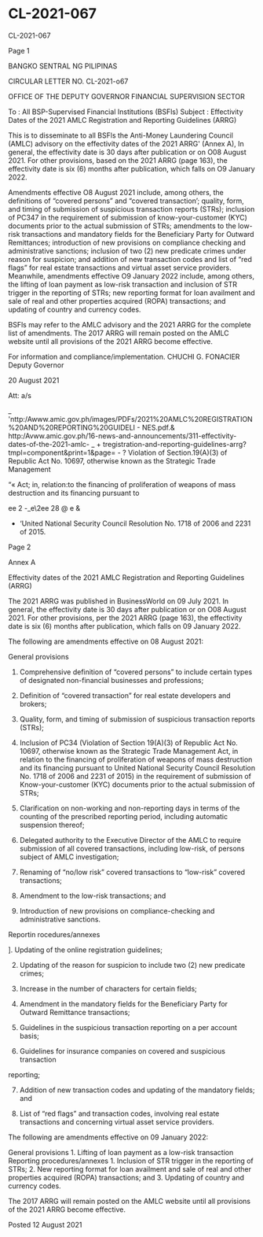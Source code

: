 # CL-2021-067

CL-2021-067

Page 1

BANGKO SENTRAL NG PILIPINAS

CIRCULAR LETTER NO. CL-2021-o67

OFFICE OF THE DEPUTY GOVERNOR FINANCIAL SUPERVISION SECTOR

To : All BSP-Supervised Financial Institutions (BSFls) Subject : Effectivity Dates of the 2021 AMLC Registration and Reporting Guidelines (ARRG)

This is to disseminate to all BSFls the Anti-Money Laundering Council (AMLC) advisory on the effectivity dates of the 2021 ARRG' (Annex A), In general, the effectivity date is 30 days after publication or on O08 August 2021. For other provisions, based on the 2021 ARRG (page 163), the effectivity date is six (6) months after publication, which falls on O9 January 2022.

Amendments effective O8 August 2021 include, among others, the definitions of “covered persons” and “covered transaction’; quality, form, and timing of submission of suspicious transaction reports (STRs); inclusion of PC347 in the requirement of submission of know-your-customer (KYC) documents prior to the actual submission of STRs; amendments to the low-risk transactions and mandatory fields for the Beneficiary Party for Outward Remittances; introduction of new provisions on compliance checking and administrative sanctions; inclusion of two (2) new predicate crimes under reason for suspicion; and addition of new transaction codes and list of “red flags” for real estate transactions and virtual asset service providers. Meanwhile, amendments effective O9 January 2022 include, among others, the lifting of loan payment as low-risk transaction and inclusion of STR trigger in the reporting of STRs; new reporting format for loan availment and sale of real and other properties acquired (ROPA) transactions; and updating of country and currency codes.

BSFls may refer to the AMLC advisory and the 2021 ARRG for the complete list of amendments. The 2017 ARRG will remain posted on the AMLC website until all provisions of the 2021 ARRG become effective.

For information and compliance/implementation.  CHUCHI G. FONACIER Deputy Governor

20 August 2021

Att: a/s

_ 'nttp:/Awww.amic.gov.ph/images/PDFs/2021%20AMLC%20REGISTRATION%20AND%20REPORTING%20GUIDELI - NES.pdf.& http:/Avww.amic.gov.ph/16-news-and-announcements/311-effectivity-dates-of-the-2021-amlc- _ + tregistration-and-reporting-guidelines-arrg?tmpl=component&print=1&page= - ? Violation of Section.19(A)(3) of Republic Act No. 10697, otherwise known as the Strategic Trade Management

“« Act; in, relation:to the financing of proliferation of weapons of mass destruction and its financing pursuant to

ee 2 -_e\2ee 28 @ e &

* ‘United National Security Council Resolution No. 1718 of 2006 and 2231 of 2015.

Page 2

Annex A

Effectivity dates of the 2021 AMLC Registration and Reporting Guidelines (ARRG)

The 2021 ARRG was published in BusinessWorld on 09 July 2021. In general, the effectivity date is 30 days after publication or on O08 August 2021. For other provisions, per the 2021 ARRG (page 163), the effectivity date is six (6) months after publication, which falls on 09 January 2022.

The following are amendments effective on 08 August 2021:

General provisions

1. Comprehensive definition of “covered persons” to include certain types of designated non-financial businesses and professions;

2. Definition of “covered transaction” for real estate developers and brokers;

3. Quality, form, and timing of submission of suspicious transaction reports (STRs);

4. Inclusion of PC34 (Violation of Section 19(A)(3) of Republic Act No. 10697, otherwise known as the Strategic Trade Management Act, in relation to the financing of proliferation of weapons of mass destruction and its financing pursuant to United National Security Council Resolution No. 1718 of 2006 and 2231 of 2015) in the requirement of submission of Know-your-customer (KYC) documents prior to the actual submission of STRs;

5. Clarification on non-working and non-reporting days in terms of the counting of the prescribed reporting period, including automatic suspension thereof;

6. Delegated authority to the Executive Director of the AMLC to require submission of all covered transactions, including low-risk, of persons subject of AMLC investigation;

7. Renaming of “no/low risk” covered transactions to “low-risk” covered transactions;

8. Amendment to the low-risk transactions; and

9. Introduction of new provisions on compliance-checking and administrative sanctions.

Reportin rocedures/annexes

]. Updating of the online registration guidelines;

2. Updating of the reason for suspicion to include two (2) new predicate crimes;

3. Increase in the number of characters for certain fields;

4. Amendment in the mandatory fields for the Beneficiary Party for Outward Remittance transactions;

5. Guidelines in the suspicious transaction reporting on a per account basis;

6. Guidelines for insurance companies on covered and suspicious transaction

reporting;

7. Addition of new transaction codes and updating of the mandatory fields; and

8. List of “red flags” and transaction codes, involving real estate transactions and concerning virtual asset service providers.

The following are amendments effective on 09 January 2022:

General provisions 1. Lifting of loan payment as a low-risk transaction Reporting procedures/annexes 1. Inclusion of STR trigger in the reporting of STRs; 2. New reporting format for loan availment and sale of real and other properties acquired (ROPA) transactions; and 3. Updating of country and currency codes.

The 2017 ARRG will remain posted on the AMLC website until all provisions of the 2021 ARRG become effective.

Posted 12 August 2021